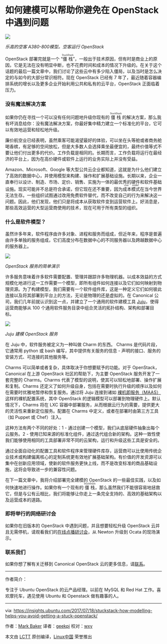如何建模可以帮助你避免在 OpenStack 中遇到问题
============================================================

![](https://insights.ubuntu.com/wp-content/uploads/bd5d/airbus.jpg)

 _乐高的空客 A380-800模型。空客运行 OpenStack_ 

 OpenStack 部署完就是一个 “<ruby>僵栈<rt>StuckStack</rt></ruby>”，一般出于技术原因，但有时是商业上的原因，它是无法在没有明显中断，也不花费时间和成本的情况下升级的。在关于这个话题的最后一篇文章中，我们讨论了这些云中有多少陷入僵局，以及当时是怎么决定的与如今的大部分常识相符。现在 OpenStack 已经有 7 年了，最近随着容器编排系统的增长以及更多企业开始利用公共和私有的云平台，OpenStack 正面临着压力。


### 没有魔法解决方案

如果你仍在寻找一个可以没有任何问题地升级你现有的 <ruby>僵栈<rt>StuckStack</rt></ruby> 的解决方案，那么我有坏消息给你：没有魔法解决方案，你最好集中精力建立一个标准化的平台，它可以有效地运营和轻松地升级。

廉价航空业已经表明，虽然乘客可能渴望最好的体验，可以坐在头等舱或者商务舱喝香槟，有足够的空间放松，但是大多数人会选择乘坐最便宜的，最终价值等式不要让他们付出更多的代价。工作负载是相同的。长期而言，工作负载将运行在最经济的平台上，因为在高价硬件或软件上运行的业务实际上并没有受益。

Amazon、Microsoft、Google 等大型公共云企业都知道，这就是为什么他们建立了高效的数据中心，并使用模型来构建、操作和扩展基础设施。长期以来，企业一直奉行以设计、制造、市场、定价、销售、实施为一体的最优秀的硬件和软件基础设施。现实可能并不总是符合承诺，但它现在还不重要，因为<ruby>成本模式<rt>cost model</rt></ruby>在当今世界无法生存。一些组织试图通过改用免费软件替代，而不改变自己的行为来解决这一问题。因此，他们发现，他们只是将成本从获取软件变到运营软件上。好消息是，那些高效运营的大型运营商使用的技术，现在可用于所有类型的组织。

### 什么是软件模型？

虽然许多年来，软件程序由许多对象、进程和服务而组成，但近年来，程序是普遍由许多单独的服务组成，它们高度分布在数据中心的不同服务器以及跨越数据中心的服务器上。

![](https://insights.ubuntu.com/wp-content/uploads/f881/OpenStack-graphic.png)

 _OpenStack 服务的简单演示_ 

许多服务意味着许多软件需要配置、管理并跟踪许多物理机器。以成本效益的方式规模化地进行这一工作需要一个模型，即所有组件如何连接以及它们如何映射到物理资源。为了构建模型，我们需要有一个软件组件库，这是一种定义它们如何彼此连接以及将其部署到平台上的方法，无论是物理的还是虚拟的。在 Canonical 公司，我们几年前就认识到这一点，并建立了一个通用的软件建模工具 [Juju][2]，使得运营商能够从 100 个通用软件服务目录中组合灵活的拓扑结构、架构和部署目标。

![](https://insights.ubuntu.com/wp-content/uploads/7790/jjuju.png)

 _Juju 建模 OpenStack 服务_ 

在 Juju 中，软件服务被定义为一种叫做 Charm 的东西。 Charms 是代码片段，它通常用 python 或 bash 编写，其中提供有关服务的信息 - 声明的接口、服务的安装方式、可连接的其他服务等。

Charms 可以简单或者复杂，具体取决于你想要赋予的功能。对于 OpenStack，Canonical 在上游 OpenStack 社区的帮助下，为主要 OpenStack 服务开发了一套完整的 Charms。Charms 代表了模型的说明，使其可以轻松地部署、操作扩展和复制。Charms 还定义了如何升级自身，包括在需要时执行升级的顺序以及如何在需要时优雅地暂停和恢复服务。通过将 Juju 连接到诸如 [裸机即服务（MAAS）][3] 这样的裸机配置系统，其中 OpenStack 的逻辑模型可以部署到物理硬件上。默认情况下，Charms 将在 LXC 容器中部署服务，从而根据云行为的需要，提供更大的灵活性来重新定位服务。配置在 Charms 中定义，或者在部署时由第三方工具（如 Puppet 或 Chef）注入。

这种方法有两个不同的好处：1 - 通过创建一个模型，我们从底层硬件抽象出每个云服务。2 - 使用已知来源的标准化组件，通过迭代组合新的架构。这种一致性使我们能够使用相同的工具部署非常不同的云架构，运行和升级这些工具是安全的。

通过全面自动化的配置工具和软件程序来管理硬件库存，运营商可以比使用传统企业技术或构建偏离核心的定制系统更有效地扩展基础架构。有价值的开发资源可以集中在创新应用领域，使新的软件服务更快上线，而不是改变标准的商品基础设施，这将会导致进一步的兼容性问题。

在下一篇文章中，我将介绍部署完全建模的 OpenStack 的一些最佳实践，以及如何快速地进行操作。如果你有一个现有的 <ruby>僵栈<rt>StuckStack</rt></ruby>，那么虽然我们不能很容易地拯救它，但是与公有云相比，我们将能够让你走上一条完全支持的、高效的基础架构以及运营成本的道路。

### 即将举行的网络研讨会

如果你在旧版本的 OpenStack 中遇到问题，并且想要轻松升级 OpenStack 云并且无需停机，请观看我们的[在线点播研讨会][4]，从 Newton 升级到 Ocata 的现场演示。

### 联系我们

如果你想了解有关迁移到 Canonical OpenStack 云的更多信息，请[联系][5]。

--------------------------------------------------------------------------------

作者简介：

专注于 Ubuntu OpenStack 的云产品经理。以前在 MySQL 和 Red Hat 工作。喜欢摩托车，遇见使用 Ubuntu 和 Openstack 做有趣事的人。

------


via: https://insights.ubuntu.com/2017/07/18/stuckstack-how-modelling-helps-you-avoid-getting-a-stuck-openstack/

作者：[Mark Baker][a]
译者：[geekpi](https://github.com/geekpi)
校对：[wxy](https://github.com/wxy)

本文由 [LCTT](https://github.com/LCTT/TranslateProject) 原创编译，[Linux中国](https://linux.cn/) 荣誉推出

[a]:https://insights.ubuntu.com/author/markbaker/
[1]:https://insights.ubuntu.com/author/markbaker/
[2]:https://www.ubuntu.com/cloud/juju
[3]:https://www.ubuntu.com/server/maas
[4]:http://ubunt.eu/Bwe7kQ
[5]:http://ubunt.eu/3OYs5s
